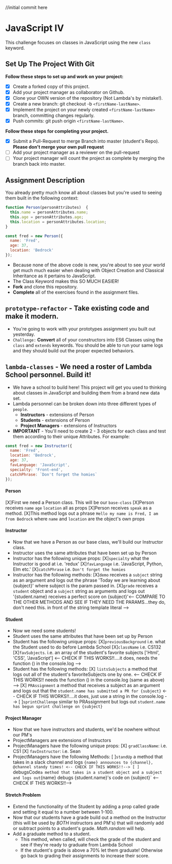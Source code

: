 //initial commit here

# JavaScript IV

This challenge focuses on classes in JavaScript using the new `class` keyword.

## Set Up The Project With Git

**Follow these steps to set up and work on your project:**

* [X] Create a forked copy of this project.
* [X] Add your project manager as collaborator on Github.
* [X] Clone your OWN version of the repository (Not Lambda's by mistake!).
* [X] Create a new branch: git checkout -b `<firstName-lastName>`.
* [X] Implement the project on your newly created `<firstName-lastName>` branch, committing changes regularly.
* [X] Push commits: git push origin `<firstName-lastName>`.

**Follow these steps for completing your project.**

* [X] Submit a Pull-Request to merge <firstName-lastName> Branch into master (student's  Repo). **Please don't merge your own pull request**
* [ ] Add your project manager as a reviewer on the pull-request
* [ ] Your project manager will count the project as complete by merging the branch back into master.

## Assignment Description

You already pretty much know all about classes but you're used to seeing them built in the following context:

```js
function Person(personAttributes)  {
  this.name = personAttributes.name;
  this.age = personAttributes.age;
  this.location = personAttributes.location;
}

const fred = new Person({
  name: 'Fred',
  age: 37,
  location: 'Bedrock'
});
```

* Because none of the above code is new, you're about to see your world get much much easier when dealing with Object Creation and Classical Inheritance as it pertains to JavaScript.
* The Class Keyword makes this SO MUCH EASIER!
* **Fork** and clone this repository.
* **Complete** all of the exercises found in the assignment files.

## `prototype-refactor` - Take existing code and make it modern.

* You're going to work with your prototypes assignment you built out yesterday.
* `Challenge:` **Convert** all of your constructors into ES6 Classes using the `class` and `extends` keywords. You should be able to run your same logs and they should build out the proper expected behaviors.

## `lambda-classes` - We need a roster of Lambda School personnel. Build it!

* We have a school to build here! This project will get you used to thinking about classes in JavaScript and building them from a brand new data set.
* Lambda personnel can be broken down into three different types of `people`.
  * **Instructors** - extensions of Person
  * **Students** - extensions of Person
  * **Project Managers** - extensions of Instructors
* **IMPORTANT** - You'll need to create 2 - 3 objects for each class and test them according to their unique Attributes. For example:

```js
const fred = new Instructor({
  name: 'Fred',
  location: 'Bedrock',
  age: 37,
  favLanguage: 'JavaScript',
  specialty: 'Front-end',
  catchPhrase: `Don't forget the homies`
});
```

#### Person

[X]First we need a Person class. This will be our `base-class`
[X]Person receives `name` `age` `location` all as props
[X]Person receives `speak` as a method.
[X]This method logs out a phrase `Hello my name is Fred, I am from Bedrock` where `name` and `location` are the object's own props

#### Instructor

* Now that we have a Person as our base class, we'll build our Instructor class.
* Instructor uses the same attributes that have been set up by Person
* Instructor has the following unique props:
  [X]`specialty` what the Instructor is good at i.e. 'redux'
  [X]`favLanguage` i.e. 'JavaScript, Python, Elm etc.'
  [X]`catchPhrase` i.e. `Don't forget the homies`
* Instructor has the following methods:
  [X]`demo` receives a `subject` string as an argument and logs out the phrase 'Today we are learning about {subject}' where subject is the param passed in.
  [X]`grade` receives a `student` object and a `subject` string as arguments and logs out '{student.name} receives a perfect score on {subject}'<-- COMPARE TO THE OTHER METHODS AND SEE IF THEY NEED THE PARAMS...they do, don't need this. in front of the string template literal --> 

#### Student

* Now we need some students!
* Student uses the same attributes that have been set up by Person
* Student has the following unique props:
  [X]`previousBackground` i.e. what the Student used to do before Lambda School
  [X]`className` i.e. CS132
  [X]`favSubjects`. i.e. an array of the student's favorite subjects ['Html', 'CSS', 'JavaScript'] <-- CHECK IF THIS WORKS!!....it does, needs the function () in the console.log -->
* Student has the following methods:
  [X] `listsSubjects` a method that logs out all of the student's favoriteSubjects one by one. <-- CHECK IF THIS WORKS!! needs the function () in the console.log (same as above) -->
  [X] `PRAssignment` a method that receives a subject as an argument and logs out that the `student.name has submitted a PR for {subject}` <-- CHECK IF THIS WORKS!!....it does, just use a string in the console.log -->
  [ ]`sprintChallenge` similar to PRAssignment but logs out `student.name has begun sprint challenge on {subject}`

#### Project Manager

* Now that we have instructors and students, we'd be nowhere without our PM's
* ProjectManagers are extensions of Instructors
* ProjectManagers have the following unique props:
  [X] `gradClassName`: i.e. CS1
  [X] `favInstructor`: i.e. Sean
* ProjectManagers have the following Methods:
  [ ]`standUp` a method that takes in a slack channel and logs `{name} announces to {channel}, @channel standy times!​​​​​ <-- CHECK IF THIS WORKS!!-->
  [ ] `debugsCode` a method that takes in a student object and a subject and logs out `{name} debugs {student.name}'s code on {subject}` <-- CHECK IF THIS WORKS!!-->

#### Stretch Problem

* Extend the functionality of the Student by adding a prop called grade and setting it equal to a number between 1-100.
* Now that our students have a grade build out a method on the Instructor (this will be used by _BOTH_ instructors and PM's) that will randomly add or subtract points to a student's grade. _Math.random_ will help.
* Add a graduate method to a student.
  * This method, when called, will check the grade of the student and see if they're ready to graduate from Lambda School
  * If the student's grade is above a 70% let them graduate! Otherwise go back to grading their assignments to increase their score.
